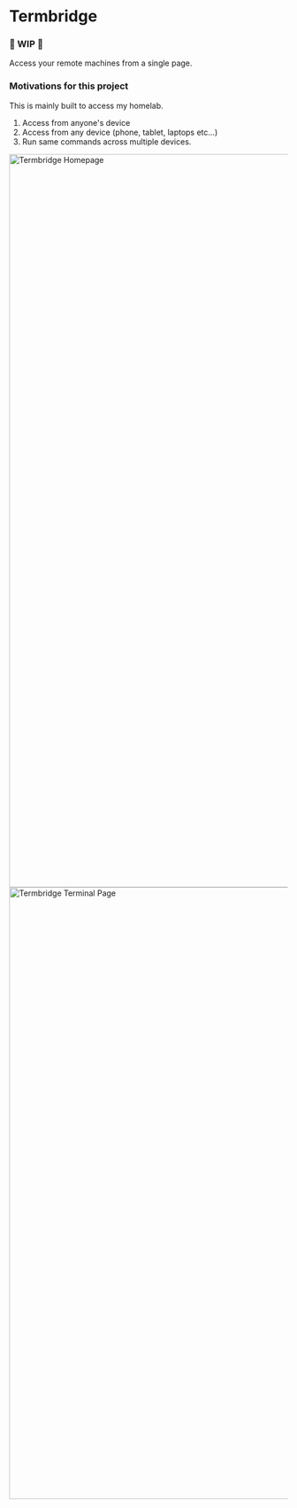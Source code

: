 # Termbridge

### 🚧 WIP 🚧

Access your remote machines from a single page.

### Motivations for this project

This is mainly built to access my homelab.

1. Access from anyone's device
2. Access from any device (phone, tablet, laptops etc...)
3. Run same commands across multiple devices.

<img width="1324" alt="Termbridge Homepage" src="https://github.com/user-attachments/assets/a5b94432-bc6c-4b98-a0db-50b2fe6435c7">
<img width="1105" alt="Termbridge Terminal Page" src="https://github.com/user-attachments/assets/ba73419a-32cc-48c3-b4ee-92b56a7bc961">
